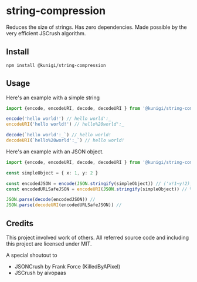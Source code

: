 # string-compression 
Reduces the size of strings. Has zero dependencies. Made possible by the very efficient JSCrush algorithm.

## Install
```
npm install @kunigi/string-compression
```

## Usage
Here's an example with a simple string

```ts
import {encode, encodeURI, decode, decodeURI } from '@kunigi/string-compression'

encode('hello world!') // hello world':_
encodeURI('hello world!') // hello%20world':_

decode(`hello world':_`) // hello world!
decodeURI(`hello%20world':_`) // hello world!
```

Here's an example with an JSON object.
```ts
import {encode, encodeURI, decode, decodeURI } from '@kunigi/string-compression'

const simpleObject = { x: 1, y: 2 }

const encodedJSON = encode(JSON.stringify(simpleObject)) // ('x!1~y!2)_
const encodedURLSafeJSON = encodeURI(JSON.stringify(simpleObject)) // %7B!x(1,!y(2%7D!%22(!:(!_

JSON.parse(decode(encodedJSON)) // 
JSON.parse(decodeURI(encodedURLSafeJSON)) //
```


## Credits
This project involved work of others. All referred source code and including this project are licensed under MIT.

A special shoutout to

- JSONCrush by Frank Force (KilledByAPixel)
- JSCrush by aivopaas
